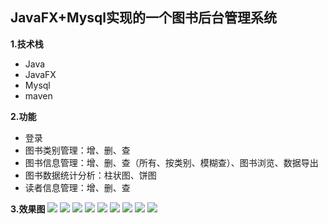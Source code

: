 ## JavaFX+Mysql实现的一个图书后台管理系统
**1.技术栈**
- Java
- JavaFX
- Mysql
- maven

**2.功能**
- 登录
- 图书类别管理：增、删、查
- 图书信息管理：增、删、查（所有、按类别、模糊查）、图书浏览、数据导出
- 图书数据统计分析：柱状图、饼图
- 读者信息管理：增、删、查

**3.效果图**
![](http://pj7ldvis7.bkt.clouddn.com/book/login.png)
![](http://pj7ldvis7.bkt.clouddn.com/book/main.png)
![](http://pj7ldvis7.bkt.clouddn.com/book/type.png)
![](http://pj7ldvis7.bkt.clouddn.com/book/book.png)
![](http://pj7ldvis7.bkt.clouddn.com/book/addbook.png)
![](http://pj7ldvis7.bkt.clouddn.com/book/bookview.png)
![](http://pj7ldvis7.bkt.clouddn.com/book/bookanalysis.png)
![](http://pj7ldvis7.bkt.clouddn.com/book/reader.png)
![](http://pj7ldvis7.bkt.clouddn.com/book/%E6%96%B0%E5%A2%9E%E8%AF%BB%E8%80%85.png)
